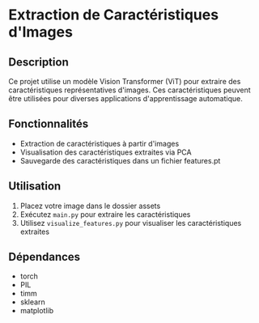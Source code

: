 # Extraction de Caractéristiques d'Images

## Description
Ce projet utilise un modèle Vision Transformer (ViT) pour extraire des caractéristiques représentatives d'images. Ces caractéristiques peuvent être utilisées pour diverses applications d'apprentissage automatique.

## Fonctionnalités
- Extraction de caractéristiques à partir d'images
- Visualisation des caractéristiques extraites via PCA
- Sauvegarde des caractéristiques dans un fichier features.pt

## Utilisation
1. Placez votre image dans le dossier assets
2. Exécutez `main.py` pour extraire les caractéristiques
3. Utilisez `visualize_features.py` pour visualiser les caractéristiques extraites

## Dépendances
- torch
- PIL
- timm
- sklearn
- matplotlib 